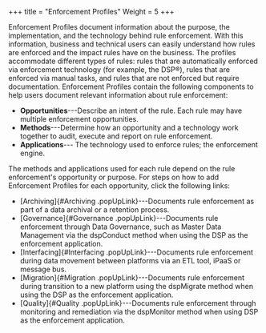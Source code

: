 ﻿+++
title = "Enforcement Profiles"
Weight = 5
+++

Enforcement Profiles document information about the purpose, the
implementation, and the technology behind rule enforcement. With this
information, business and technical users can easily understand how
rules are enforced and the impact rules have on the business. The
profiles accommodate different types of rules: rules that are
automatically enforced via enforcement technology (for example, the
DSP®), rules that are enforced via manual tasks, and rules that are not
enforced but require documentation. Enforcement Profiles contain the
following components to help users document relevant information about
rule enforcement:

-   **Opportunities**---Describe an intent of the rule. Each rule may
    have multiple enforcement opportunities.
-   **Methods**---Determine how an opportunity and a technology work
    together to audit, execute and report on rule enforcement.
-   **Applications**--- The technology used to enforce rules; the
    enforcement engine.

The methods and applications used for each rule depend on the rule
enforcement's opportunity or purpose. For steps on how to add
Enforcement Profiles for each opportunity, click the following links:

-   [Archiving]{#Archiving .popUpLink}---Documents rule enforcement as
    part of a data archival or a retention process.
-   [Governance]{#Governance .popUpLink}---Documents rule enforcement
    through Data Governance, such as Master Data Management via the
    dspConduct method when using the DSP as the enforcement application.
-   [Interfacing]{#Interfacing .popUpLink}---Documents rule enforcement
    during data movement between platforms via an ETL tool, iPaaS or
    message bus.
-   [Migration]{#Migration .popUpLink}---Documents rule enforcement
    during transition to a new platform using the dspMigrate method when
    using the DSP as the enforcement application.
-   [Quality]{#Quality .popUpLink}---Documents rule enforcement through
    monitoring and remediation via the dspMonitor method when using DSP
    as the enforcement application.
